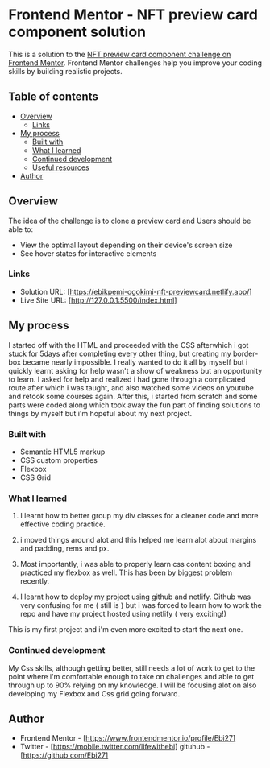 # Frontend Mentor - NFT preview card component solution

This is a solution to the [NFT preview card component challenge on Frontend Mentor](https://www.frontendmentor.io/challenges/nft-preview-card-component-SbdUL_w0U). Frontend Mentor challenges help you improve your coding skills by building realistic projects. 

## Table of contents

- [Overview](#overview)
  - [Links](#links)
- [My process](#my-process)
  - [Built with](#built-with)
  - [What I learned](#what-i-learned)
  - [Continued development](#continued-development)
  - [Useful resources](#useful-resources)
- [Author](#author)


## Overview

The idea of the challenge is to clone a preview card and Users should be able to:
- View the optimal layout depending on their device's screen size
- See hover states for interactive elements

### Links

- Solution URL: [https://ebikpemi-ogokimi-nft-previewcard.netlify.app/]
- Live Site URL: [http://127.0.0.1:5500/index.html]

## My process

I started off with the HTML and proceeded with the CSS afterwhich i got stuck for 5days after completing every other thing, but creating my border-box became nearly impossible. I really wanted to do it all by myself but i quickly learnt asking for help wasn't a show of weakness but an opportunity to learn. I asked for help and realized i had gone through a complicated route after which i was taught, and also watched some videos on youtube and retook some courses again. After this, i started from scratch and some parts were coded along which took away the fun part of finding solutions to things by myself but i'm hopeful about my next project. 

### Built with

- Semantic HTML5 markup
- CSS custom properties
- Flexbox
- CSS Grid

### What I learned

1. I learnt how to better group my div classes for a cleaner code and more effective coding practice. 

2. i moved things around alot and this helped me learn alot about margins and padding, rems and px. 

3. Most importantly, i was able to properly learn css content boxing and practiced my flexbox as well. This has been by biggest problem recently. 

4. I learnt how to deploy my project using github and netlify. Github was very confusing for me ( still is ) but i was forced to learn how to work the repo and have my project hosted using netlify ( very exciting!)

This is my first project and i'm even more excited to start the next one. 


### Continued development
My Css skills, although getting better, still needs a lot of work to get to the point where i'm comfortable enough to take on challenges and able to get through up to 90% relying on my knowledge. I will be focusing alot on also developing my Flexbox and Css grid going forward.

## Author

- Frontend Mentor - [https://www.frontendmentor.io/profile/Ebi27]
- Twitter - [https://mobile.twitter.com/lifewithebi]
gituhub - [https://github.com/Ebi27]

